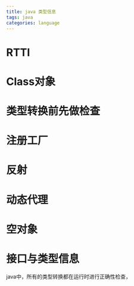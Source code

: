 ```yaml
---
title: java 类型信息
tags: java
categories: language
---
```




#  RTTI

# Class对象

# 类型转换前先做检查

# 注册工厂

# 反射

# 动态代理

# 空对象

# 接口与类型信息



java中，所有的类型转换都在运行时进行正确性检查，
